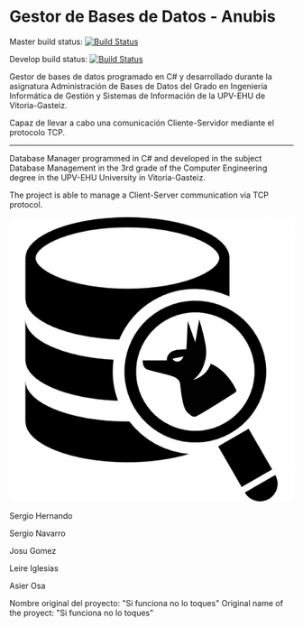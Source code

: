 # Gestor de Bases de Datos - Anubis
Master build status: [![Build Status](https://dev.azure.com/snavarro012/Si-funciona-no-lo-toques/_apis/build/status/sergioyeahmen.Si-funciona-no-lo-toques?branchName=master)](https://dev.azure.com/snavarro012/Si-funciona-no-lo-toques/_build/latest?definitionId=1&branchName=master)

Develop build status: [![Build Status](https://dev.azure.com/snavarro012/Si-funciona-no-lo-toques/_apis/build/status/sergioyeahmen.Si-funciona-no-lo-toques?branchName=develop)](https://dev.azure.com/snavarro012/Si-funciona-no-lo-toques/_build/latest?definitionId=1&branchName=develop)

Gestor de bases de datos programado en C# y desarrollado durante la asignatura Administración de Bases de Datos del Grado en Ingeniería Informática de Gestión y Sistemas de Información de la UPV-EHU de Vitoria-Gasteiz.

Capaz de llevar a cabo una comunicación Cliente-Servidor mediante el protocolo TCP.

-------------------------

Database Manager programmed in C# and developed in the subject Database Management in the 3rd grade of the Computer Engineering degree in the UPV-EHU University in Vitoria-Gasteiz.

The project is able to manage a Client-Server communication via TCP protocol.



![Logo](https://github.com/UniversityProjectsEHU/GestorBasesdeDatos/blob/master/anubis.png)


Sergio Hernando

Sergio Navarro

Josu Gomez

Leire Iglesias

Asier Osa

Nombre original del proyecto: "Si funciona no lo toques"
Original name of the proyect: "Si funciona no lo toques"
